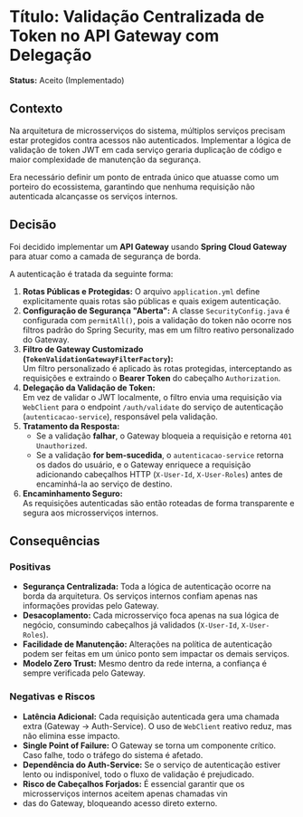 # Título: Validação Centralizada de Token no API Gateway com Delegação

**Status:** Aceito (Implementado)

## Contexto
Na arquitetura de microsserviços do sistema, múltiplos serviços precisam estar protegidos contra acessos não autenticados. Implementar a lógica de validação de token JWT em cada serviço geraria duplicação de código e maior complexidade de manutenção da segurança.

Era necessário definir um ponto de entrada único que atuasse como um porteiro do ecossistema, garantindo que nenhuma requisição não autenticada alcançasse os serviços internos.
## Decisão

Foi decidido implementar um **API Gateway** usando **Spring Cloud Gateway** para atuar como a camada de segurança de borda.

A autenticação é tratada da seguinte forma:
1. **Rotas Públicas e Protegidas:** O arquivo `application.yml` define explicitamente quais rotas são públicas e quais exigem autenticação.
2.  **Configuração de Segurança "Aberta":**    A classe `SecurityConfig.java` é configurada com `permitAll()`, pois a validação do token não ocorre nos filtros padrão do Spring Security, mas em um filtro reativo personalizado do Gateway.
3.   **Filtro de Gateway Customizado (`TokenValidationGatewayFilterFactory`):**  
     Um filtro personalizado é aplicado às rotas protegidas, interceptando as requisições e extraindo o **Bearer Token** do cabeçalho `Authorization`.
4. **Delegação da Validação de Token:**  
   Em vez de validar o JWT localmente, o filtro envia uma requisição via `WebClient` para o endpoint `/auth/validate` do serviço de autenticação (`autenticacao-service`), responsável pela validação.
5. **Tratamento da Resposta:**
    - Se a validação **falhar**, o Gateway bloqueia a requisição e retorna `401 Unauthorized`.
    - Se a validação **for bem-sucedida**, o `autenticacao-service` retorna os dados do usuário, e o Gateway enriquece a requisição adicionando cabeçalhos HTTP (`X-User-Id`, `X-User-Roles`) antes de encaminhá-la ao serviço de destino.
6. **Encaminhamento Seguro:**  
   As requisições autenticadas são então roteadas de forma transparente e segura aos microsserviços internos.

## Consequências

### Positivas
- **Segurança Centralizada:** Toda a lógica de autenticação ocorre na borda da arquitetura. Os serviços internos confiam apenas nas informações providas pelo Gateway.
- **Desacoplamento:** Cada microsserviço foca apenas na sua lógica de negócio, consumindo cabeçalhos já validados (`X-User-Id`, `X-User-Roles`).
- **Facilidade de Manutenção:** Alterações na política de autenticação podem ser feitas em um único ponto sem impactar os demais serviços.
- **Modelo Zero Trust:** Mesmo dentro da rede interna, a confiança é sempre verificada pelo Gateway.

### Negativas e Riscos
- **Latência Adicional:** Cada requisição autenticada gera uma chamada extra (Gateway -> Auth-Service). O uso de `WebClient` reativo reduz, mas não elimina esse impacto.
- **Single Point of Failure:** O Gateway se torna um componente crítico. Caso falhe, todo o tráfego do sistema é afetado.
- **Dependência do Auth-Service:** Se o serviço de autenticação estiver lento ou indisponível, todo o fluxo de validação é prejudicado.
- **Risco de Cabeçalhos Forjados:** É essencial garantir que os microsserviços internos aceitem apenas chamadas vin
- das do Gateway, bloqueando acesso direto externo.